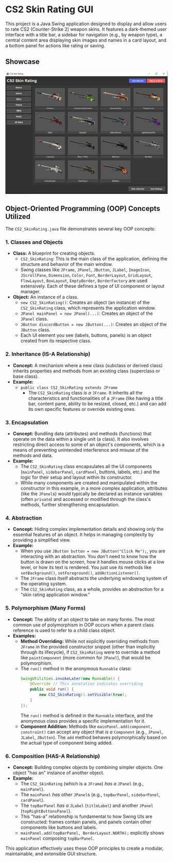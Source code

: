 # CS2 Skin Rating GUI

This project is a Java Swing application designed to display and allow users to rate CS2 (Counter-Strike 2) weapon skins. It features a dark-themed user interface with a title bar, a sidebar for navigation (e.g., by weapon type), a central content area displaying skin images and names in a card layout, and a bottom panel for actions like rating or saving.

## Showcase

![Application Screenshot](img/showcase/Screenshot.png)

## Object-Oriented Programming (OOP) Concepts Utilized

The `CS2_SkinRating.java` file demonstrates several key OOP concepts:

### 1. Classes and Objects

*   **Class:** A blueprint for creating objects.
    *   `CS2_SkinRating`: This is the main class of the application, defining the structure and behavior of the main window.
    *   Swing classes like `JFrame`, `JPanel`, `JButton`, `JLabel`, `ImageIcon`, `JScrollPane`, `Dimension`, `Color`, `Font`, `BorderLayout`, `GridLayout`, `FlowLayout`, `BoxLayout`, `EmptyBorder`, `BorderFactory` are used extensively. Each of these defines a type of UI component or layout manager.
*   **Object:** An instance of a class.
    *   `new CS2_SkinRating()`: Creates an object (an instance) of the `CS2_SkinRating` class, which represents the application window.
    *   `JPanel mainPanel = new JPanel(...)`: Creates an object of the `JPanel` class.
    *   `JButton discordButton = new JButton(...)`: Creates an object of the `JButton` class.
    *   Each UI element you see (labels, buttons, panels) is an object created from its respective class.

### 2. Inheritance (IS-A Relationship)

*   **Concept:** A mechanism where a new class (subclass or derived class) inherits properties and methods from an existing class (superclass or base class).
*   **Example:**
    *   `public class CS2_SkinRating extends JFrame`
        *   The `CS2_SkinRating` class *is a* `JFrame`. It inherits all the characteristics and functionalities of a `JFrame` (like having a title bar, content pane, ability to be resized, closed, etc.) and can add its own specific features or override existing ones.

### 3. Encapsulation

*   **Concept:** Bundling data (attributes) and methods (functions) that operate on the data within a single unit (a class). It also involves restricting direct access to some of an object's components, which is a means of preventing unintended interference and misuse of the methods and data.
*   **Example:**
    *   The `CS2_SkinRating` class encapsulates all the UI components (`mainPanel`, `sidebarPanel`, `cardPanel`, buttons, labels, etc.) and the logic for their setup and layout within its constructor.
    *   While many components are created and manipulated within the constructor in this example, in a more complex application, attributes (like the `JPanel`s) would typically be declared as instance variables (often `private`) and accessed or modified through the class's methods, further strengthening encapsulation.

### 4. Abstraction

*   **Concept:** Hiding complex implementation details and showing only the essential features of an object. It helps in managing complexity by providing a simplified view.
*   **Example:**
    *   When you use `JButton button = new JButton("Click Me");`, you are interacting with an abstraction. You don't need to know how the button is drawn on the screen, how it handles mouse clicks at a low level, or how its text is rendered. You just use its methods like `setBackground()`, `setForeground()`, `addActionListener()`.
    *   The `JFrame` class itself abstracts the underlying windowing system of the operating system.
    *   The `CS2_SkinRating` class, as a whole, provides an abstraction for a "skin rating application window."

### 5. Polymorphism (Many Forms)

*   **Concept:** The ability of an object to take on many forms. The most common use of polymorphism in OOP occurs when a parent class reference is used to refer to a child class object.
*   **Examples:**
    *   **Method Overriding:** While not explicitly overriding methods from `JFrame` in the provided constructor snippet (other than implicitly through its lifecycle), if `CS2_SkinRating` were to override a method like `paintComponent` (more common for `JPanel`), that would be polymorphism.
    *   The `run()` method in the anonymous `Runnable` class:
        ```java
        SwingUtilities.invokeLater(new Runnable() {
            @Override // This annotation indicates overriding
            public void run() {
                new CS2_SkinRating().setVisible(true);
            }
        });
        ```
        The `run()` method is defined in the `Runnable` interface, and the anonymous class provides a specific implementation for it.
    *   **Component Addition:** Methods like `mainPanel.add(component, constraint)` can accept any object that *is a* `Component` (e.g., `JPanel`, `JLabel`, `JButton`). The `add` method behaves polymorphically based on the actual type of component being added.

### 6. Composition (HAS-A Relationship)

*   **Concept:** Building complex objects by combining simpler objects. One object "has an" instance of another object.
*   **Example:**
    *   The `CS2_SkinRating` (which is a `JFrame`) *has a* `JPanel` (e.g., `mainPanel`).
    *   The `mainPanel` *has* other `JPanel`s (e.g., `topBarPanel`, `sidebarPanel`, `cardPanel`).
    *   The `topBarPanel` *has a* `JLabel` (`titleLabel`) and another `JPanel` (`topRightButtonsPanel`).
    *   This "has-a" relationship is fundamental to how Swing UIs are constructed: frames contain panels, and panels contain other components like buttons and labels.
    *   `mainPanel.add(topBarPanel, BorderLayout.NORTH);` explicitly shows `mainPanel` composing `topBarPanel`.

This application effectively uses these OOP principles to create a modular, maintainable, and extensible GUI structure.